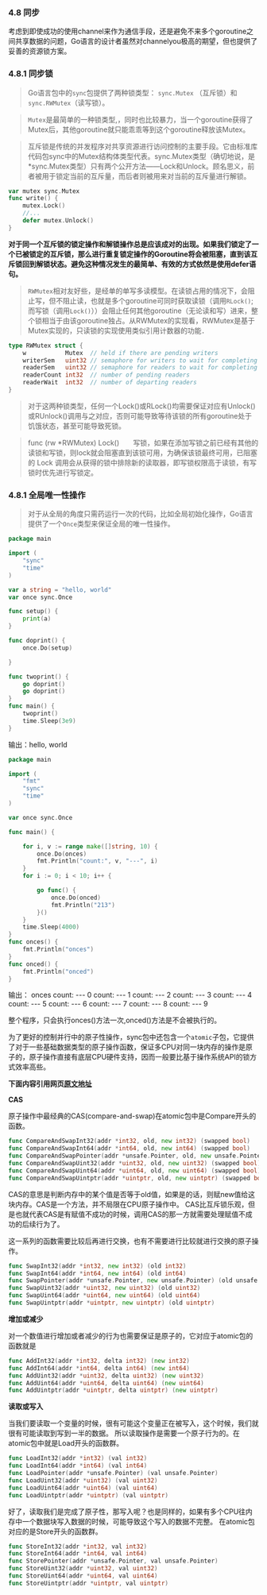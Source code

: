 ### 4.8 同步

考虑到即使成功的使用channel来作为通信手段，还是避免不来多个goroutine之间共享数据的问题，Go语言的设计者虽然对channelyou极高的期望，但也提供了妥善的资源锁方案。

### 4.8.1 同步锁
>Go语言包中的`sync`包提供了两种锁类型： `sync.Mutex` （互斥锁）和 `sync.RWMutex`（读写锁）。

>`Mutex`是最简单的一种锁类型,，同时也比较暴力，当一个goroutine获得了 Mutex后，其他goroutine就只能乖乖等到这个goroutine释放该Mutex。

>互斥锁是传统的并发程序对共享资源进行访问控制的主要手段。它由标准库代码包sync中的Mutex结构体类型代表。sync.Mutex类型（确切地说，是*sync.Mutex类型）只有两个公开方法——Lock和Unlock。顾名思义，前者被用于锁定当前的互斥量，而后者则被用来对当前的互斥量进行解锁。

```go
var mutex sync.Mutex
func write() {
	mutex.Lock()
	//...
	defer mutex.Unlock()
}
```

**对于同一个互斥锁的锁定操作和解锁操作总是应该成对的出现。如果我们锁定了一个已被锁定的互斥锁，那么进行重复锁定操作的Goroutine将会被阻塞，直到该互斥锁回到解锁状态。避免这种情况发生的最简单、有效的方式依然是使用defer语句。**

>`RWMutex`相对友好些，是经单的单写多读模型。在读锁占用的情况下，会阻止写，但不阻止读，也就是多个goroutine可同时获取读锁（调用`RLock()`;而写锁（调用`Lock()`））会阻止任何其他goroutine（无论读和写）进来，整个锁相当于由该goroutine独占。从RWMutex的实现看，RWMutex是基于Mutex实现的，只读锁的实现使用类似引用计数器的功能．

```go
type RWMutex struct {
	w           Mutex  // held if there are pending writers
	writerSem   uint32 // semaphore for writers to wait for completing readers
	readerSem   uint32 // semaphore for readers to wait for completing writers
	readerCount int32  // number of pending readers
	readerWait  int32  // number of departing readers
}
```

>对于这两种锁类型，任何一个Lock()或RLock()均需要保证对应有Unlock()或RUnlock()调用与之对应，否则可能导致等待该锁的所有goroutine处于饥饿状态，甚至可能导致死锁。

>  func (rw *RWMutex) Lock()　　写锁，如果在添加写锁之前已经有其他的读锁和写锁，则lock就会阻塞直到该锁可用，为确保该锁最终可用，已阻塞的 Lock 调用会从获得的锁中排除新的读取器，即写锁权限高于读锁，有写锁时优先进行写锁定。

### 4.8.1 全局唯一性操作
>对于从全局的角度只需药运行一次的代码，比如全局初始化操作，Go语言提供了一个`Once`类型来保证全局的唯一性操作。


```go
package main

import (
	"sync"
	"time"
)

var a string = "hello, world"
var once sync.Once

func setup() {
	print(a)
}

func doprint() {
	once.Do(setup)

}

func twoprint() {
	go doprint()
	go doprint()
}
func main() {
	twoprint()
	time.Sleep(3e9)
}
```
输出：hello, world


```go
package main

import (
	"fmt"
	"sync"
	"time"
)

var once sync.Once

func main() {

	for i, v := range make([]string, 10) {
		once.Do(onces)
		fmt.Println("count:", v, "---", i)
	}
	for i := 0; i < 10; i++ {

		go func() {
			once.Do(onced)
			fmt.Println("213")
		}()
	}
	time.Sleep(4000)
}
func onces() {
	fmt.Println("onces")
}
func onced() {
	fmt.Println("onced")
}
```
输出：
onces
count:  --- 0
count:  --- 1
count:  --- 2
count:  --- 3
count:  --- 4
count:  --- 5
count:  --- 6
count:  --- 7
count:  --- 8
count:  --- 9

整个程序，只会执行onces()方法一次,onced()方法是不会被执行的。

为了更好的控制并行中的原子性操作，sync包中还包含一个`atomic`子包，它提供了对于一些基础数据类型的原子操作函数，保证多CPU对同一块内存的操作是原子的，原子操作直接有底层CPU硬件支持，因而一般要比基于操作系统API的锁方式效率高些。

**下面内容引用网页[原文地址](http://blog.csdn.net/zhijiayang/article/details/51727197)**

**CAS**

原子操作中最经典的CAS(compare-and-swap)在atomic包中是Compare开头的函数。

```go 
func CompareAndSwapInt32(addr *int32, old, new int32) (swapped bool)
func CompareAndSwapInt64(addr *int64, old, new int64) (swapped bool)
func CompareAndSwapPointer(addr *unsafe.Pointer, old, new unsafe.Pointer) (swapped bool)
func CompareAndSwapUint32(addr *uint32, old, new uint32) (swapped bool)
func CompareAndSwapUint64(addr *uint64, old, new uint64) (swapped bool)
func CompareAndSwapUintptr(addr *uintptr, old, new uintptr) (swapped bool)
```

CAS的意思是判断内存中的某个值是否等于old值，如果是的话，则赋new值给这块内存。CAS是一个方法，并不局限在CPU原子操作中。 
CAS比互斥锁乐观，但是也就代表CAS是有赋值不成功的时候，调用CAS的那一方就需要处理赋值不成功的后续行为了。

这一系列的函数需要比较后再进行交换，也有不需要进行比较就进行交换的原子操作。

```go 
func SwapInt32(addr *int32, new int32) (old int32)
func SwapInt64(addr *int64, new int64) (old int64)
func SwapPointer(addr *unsafe.Pointer, new unsafe.Pointer) (old unsafe.Pointer)
func SwapUint32(addr *uint32, new uint32) (old uint32)
func SwapUint64(addr *uint64, new uint64) (old uint64)
func SwapUintptr(addr *uintptr, new uintptr) (old uintptr)
```

**增加或减少**

对一个数值进行增加或者减少的行为也需要保证是原子的，它对应于atomic包的函数就是

```go 
func AddInt32(addr *int32, delta int32) (new int32)
func AddInt64(addr *int64, delta int64) (new int64)
func AddUint32(addr *uint32, delta uint32) (new uint32)
func AddUint64(addr *uint64, delta uint64) (new uint64)
func AddUintptr(addr *uintptr, delta uintptr) (new uintptr)
```

**读取或写入**

当我们要读取一个变量的时候，很有可能这个变量正在被写入，这个时候，我们就很有可能读取到写到一半的数据。 
所以读取操作是需要一个原子行为的。在atomic包中就是Load开头的函数群。

```go 
func LoadInt32(addr *int32) (val int32)
func LoadInt64(addr *int64) (val int64)
func LoadPointer(addr *unsafe.Pointer) (val unsafe.Pointer)
func LoadUint32(addr *uint32) (val uint32)
func LoadUint64(addr *uint64) (val uint64)
func LoadUintptr(addr *uintptr) (val uintptr)
```

好了，读取我们是完成了原子性，那写入呢？也是同样的，如果有多个CPU往内存中一个数据块写入数据的时候，可能导致这个写入的数据不完整。 
在atomic包对应的是Store开头的函数群。

```go 
func StoreInt32(addr *int32, val int32)
func StoreInt64(addr *int64, val int64)
func StorePointer(addr *unsafe.Pointer, val unsafe.Pointer)
func StoreUint32(addr *uint32, val uint32)
func StoreUint64(addr *uint64, val uint64)
func StoreUintptr(addr *uintptr, val uintptr)
```
